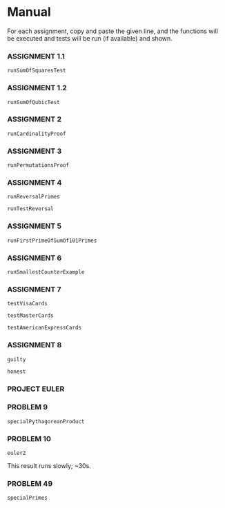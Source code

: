 
# Manual #

For each assignment, copy and paste the given line, and the functions will be executed and tests will be run (if available) and shown.

### ASSIGNMENT 1.1 ###

`runSumOfSquaresTest`

### ASSIGNMENT 1.2 ###

`runSumOfQubicTest`


### ASSIGNMENT 2 ###

`runCardinalityProof`


### ASSIGNMENT 3 ###

`runPermutationsProof`


### ASSIGNMENT 4 ###

`runReversalPrimes`

`runTestReversal`


### ASSIGNMENT 5 ###

`runFirstPrimeOfSumOf101Primes`


### ASSIGNMENT 6 ### 

`runSmallestCounterExample`

### ASSIGNMENT 7 ###

`testVisaCards`

`testMasterCards`

`testAmericanExpressCards`


### ASSIGNMENT 8 ###

`guilty`

`honest`



### PROJECT EULER ###

### PROBLEM 9 ###

`specialPythagoreanProduct`


### PROBLEM 10 ###

`euler2`

This result runs slowly; ~30s.


### PROBLEM 49 ###

`specialPrimes`
